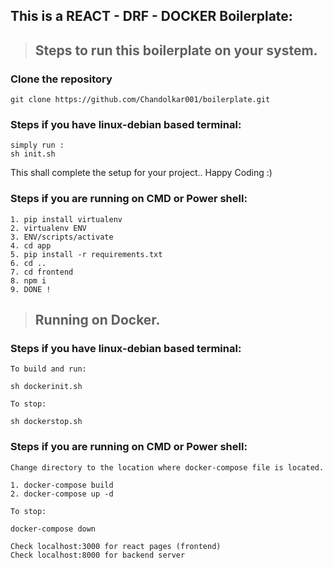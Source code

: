 ## This is a REACT - DRF - DOCKER Boilerplate:

> ## Steps to run this boilerplate on your system.

### Clone the repository 
```
git clone https://github.com/Chandolkar001/boilerplate.git
```

### Steps if you have linux-debian based terminal:
```
simply run :
sh init.sh
```
This shall complete the setup for your project.. Happy Coding :)

### Steps if you are running on CMD or Power shell:
```
1. pip install virtualenv
2. virtualenv ENV 
3. ENV/scripts/activate 
4. cd app
5. pip install -r requirements.txt
6. cd .. 
7. cd frontend
8. npm i
9. DONE !
```

> ## Running on Docker.

### Steps if you have linux-debian based terminal:
```
To build and run:

sh dockerinit.sh
```
```
To stop:

sh dockerstop.sh
```

### Steps if you are running on CMD or Power shell:
```
Change directory to the location where docker-compose file is located.

1. docker-compose build
2. docker-compose up -d
```
```
To stop:

docker-compose down
```
````
Check localhost:3000 for react pages (frontend)
Check localhost:8000 for backend server
````


